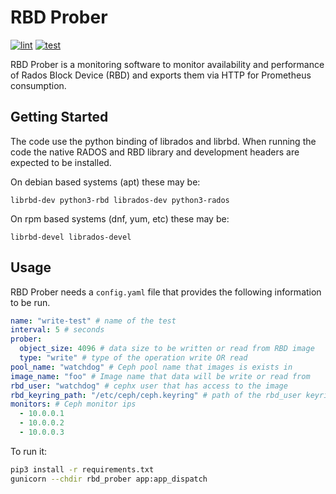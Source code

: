 # RBD Prober

[![lint](https://github.com/clwluvw/rbd-prober/actions/workflows/lint.yml/badge.svg?branch=master)](https://github.com/clwluvw/rbd-prober/actions/workflows/lint.yml) [![test](https://github.com/clwluvw/rbd-prober/actions/workflows/test.yml/badge.svg?branch=master)](https://github.com/clwluvw/rbd-prober/actions/workflows/test.yml)

RBD Prober is a monitoring software to monitor availability and performance of Rados Block Device (RBD) and exports them via HTTP for Prometheus consumption.

## Getting Started

The code use the python binding of librados and librbd. When running the code the native RADOS and RBD library and development headers are expected to be installed.

On debian based systems (apt) these may be:

```
librbd-dev python3-rbd librados-dev python3-rados
```

On rpm based systems (dnf, yum, etc) these may be:

```
librbd-devel librados-devel
```

## Usage

RBD Prober needs a `config.yaml` file that provides the following information to be run.

```yaml
name: "write-test" # name of the test
interval: 5 # seconds
prober:
  object_size: 4096 # data size to be written or read from RBD image
  type: "write" # type of the operation write OR read
pool_name: "watchdog" # Ceph pool name that images is exists in
image_name: "foo" # Image name that data will be write or read from
rbd_user: "watchdog" # cephx user that has access to the image
rbd_keyring_path: "/etc/ceph/ceph.keyring" # path of the rbd_user keyring
monitors: # Ceph monitor ips
  - 10.0.0.1
  - 10.0.0.2
  - 10.0.0.3
```

To run it:

```bash
pip3 install -r requirements.txt
gunicorn --chdir rbd_prober app:app_dispatch
```
